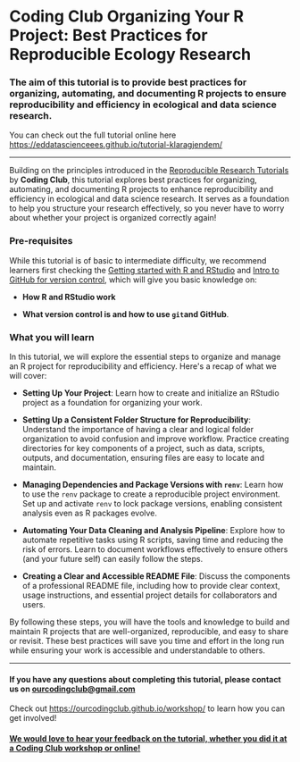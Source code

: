 # Coding Club Organizing Your R Project: Best Practices for Reproducible Ecology Research

### The aim of this tutorial is to provide best practices for organizing, automating, and documenting R projects to ensure reproducibility and efficiency in ecological and data science research.

You can check out the full tutorial online here https://eddatascienceees.github.io/tutorial-klaragjendem/


----

Building on the principles introduced in the [Reproducible Research Tutorials](https://ourcodingclub.github.io/tutorials.html) by **Coding Club**, this tutorial explores best practices for organizing, automating, and documenting R projects to enhance reproducibility and efficiency in ecological and data science research. It serves as a foundation to help you structure your research effectively, so you never have to worry about whether your project is organized correctly again!

### Pre-requisites

While this tutorial is of basic to intermediate difficulty, we recommend learners first checking the [Getting started with R and RStudio](https://ourcodingclub.github.io/tutorials/intro-to-r/) and [Intro to GitHub for version control](https://ourcodingclub.github.io/tutorials/git/), which will give you basic knowledge on:

- **How R and RStudio work**

- **What version control is and how to use `git`and GitHub**.



### What you will learn

In this tutorial, we will explore the essential steps to organize and manage an R project for reproducibility and efficiency. Here's a recap of what we will cover:

- **Setting Up Your Project**: Learn how to create and initialize an RStudio project as a foundation for organizing your work.

- **Setting Up a Consistent Folder Structure for Reproducibility**: Understand the importance of having a clear and logical folder organization to avoid confusion and improve workflow. Practice creating directories for key components of a project, such as data, scripts, outputs, and documentation, ensuring files are easy to locate and maintain.

- **Managing Dependencies and Package Versions with `renv`**: Learn how to use the `renv` package to create a reproducible project environment. Set up and activate `renv` to lock package versions, enabling consistent analysis even as R packages evolve.

- **Automating Your Data Cleaning and Analysis Pipeline**: Explore how to automate repetitive tasks using R scripts, saving time and reducing the risk of errors. Learn to document workflows effectively to ensure others (and your future self) can easily follow the steps.

- **Creating a Clear and Accessible README File**: Discuss the components of a professional README file, including how to provide clear context, usage instructions, and essential project details for collaborators and users.

By following these steps, you will have the tools and knowledge to build and maintain R projects that are well-organized, reproducible, and easy to share or revisit. These best practices will save you time and effort in the long run while ensuring your work is accessible and understandable to others.


----

#### If you have any questions about completing this tutorial, please contact us on ourcodingclub@gmail.com

Check out https://ourcodingclub.github.io/workshop/ to learn how you can get involved!

#### <a href="https://www.surveymonkey.co.uk/r/X7VHQ6S">We would love to hear your feedback on the tutorial, whether you did it at a Coding Club workshop or online!</a>
